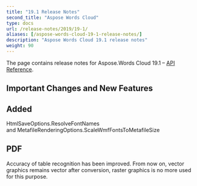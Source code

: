 ```yaml
---
title: "19.1 Release Notes"
second_title: "Aspose Words Cloud"
type: docs
url: /release-notes/2019/19-1/
aliases: [/aspose-words-cloud-19-1-release-notes/]
description: "Aspose Words Cloud 19.1 release notes"
weight: 90
---
```


The page contains release notes for Aspose.Words Cloud 19.1 – [API Reference](https://apireference.aspose.cloud/words/).

## Important Changes and New Features

## Added

HtmlSaveOptions.ResolveFontNames and MetafileRenderingOptions.ScaleWmfFontsToMetafileSize

## PDF

Accuracy of table recognition has been improved. From now on, vector graphics remains vector after conversion, raster graphics is no more used for this purpose.
